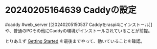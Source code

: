 # 20240205164639 Caddyの設定
#caddy #web_server 
[[20240205150537 Caddyをraspi4にインストール]] や、普通のPCその他にCaddyの環境がインストールされていることが前提。

とりあえず [Getting Started](https://caddyserver.com/docs/getting-started) を最後までやって、動いていることを確認。
